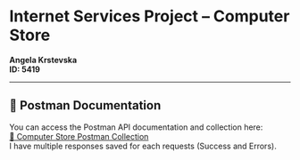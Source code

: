 # Internet Services Project – Computer Store  
**Angela Krstevska**  
**ID: 5419**

---

## 🔗 Postman Documentation

You can access the Postman API documentation and collection here:  
[📄 Computer Store Postman Collection](https://documenter.getpostman.com/view/19662009/2sB2qUm45E)  
I have multiple responses saved for each requests (Success and Errors).
